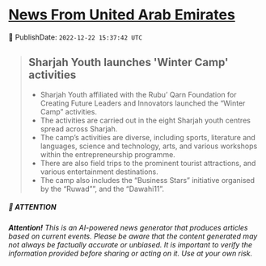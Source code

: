 [News From United Arab Emirates](https://github.com/UAE-Camel/News)
==========


📆 PublishDate: `2022-12-22 15:37:42 UTC`


> ## Sharjah Youth launches 'Winter Camp' activities
>
> - Sharjah Youth affiliated with the Rubu’ Qarn Foundation for Creating Future Leaders and Innovators launched the “Winter Camp” activities.
> - The activities are carried out in the eight Sharjah youth centres spread across Sharjah.
> - The camp’s activities are diverse, including sports, literature and languages, science and technology, arts, and various workshops within the entrepreneurship programme.
> - There are also field trips to the prominent tourist attractions, and various entertainment destinations.
> - The camp also includes the “Business Stars” initiative organised by the “Ruwad””, and the “Dawahi11”.


##### 📝 ATTENTION

###### **Attention!** This is an AI-powered news generator that produces articles based on current events. Please be aware that the content generated may not always be factually accurate or unbiased. It is important to verify the information provided before sharing or acting on it. Use at your own risk.
